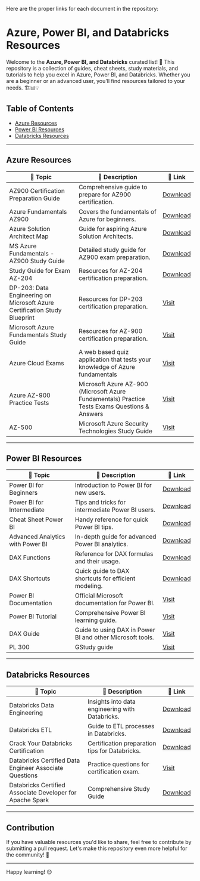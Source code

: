 Here are the proper links for each document in the repository:

# Azure, Power BI, and Databricks Resources

Welcome to the **Azure, Power BI, and Databricks** curated list! 🌟 This repository is a collection of guides, cheat sheets, study materials, and tutorials to help you excel in Azure, Power BI, and Databricks. Whether you are a beginner or an advanced user, you'll find resources tailored to your needs. 🏗️📊💡

## Table of Contents
- [Azure Resources](#azure-resources)
- [Power BI Resources](#power-bi-resources)
- [Databricks Resources](#databricks-resources)

---

## Azure Resources

| 📌 **Topic**                           | 📝 **Description**                                            | 🔗 **Link**                                   |
|----------------------------------------|--------------------------------------------------------------|----------------------------------------------|
| AZ900 Certification Preparation Guide  | Comprehensive guide to prepare for AZ900 certification.     | [Download](https://github.com/itsual/Azure-PowerBI-Databricks/blob/main/AZ900%20certification%20preparation%20guide.pdf) |
| Azure Fundamentals AZ900               | Covers the fundamentals of Azure for beginners.             | [Download](https://github.com/itsual/Azure-PowerBI-Databricks/blob/main/Azure%20Fundamentals%20AZ900.pdf) |
| Azure Solution Architect Map           | Guide for aspiring Azure Solution Architects.               | [Download](https://github.com/itsual/Azure-PowerBI-Databricks/blob/main/Azure_Solution_Architect_Map_1659337290.pdf) |
| MS Azure Fundamentals - AZ900 Study Guide | Detailed study guide for AZ900 exam preparation.          | [Download](https://github.com/itsual/Azure-PowerBI-Databricks/blob/main/MS%20Azure%20Fundamendals%20-%20AZ-900%20Study%20Guide.pdf) |
| Study Guide for Exam AZ-204            | Resources for AZ-204 certification preparation.             | [Download](https://github.com/itsual/Azure-PowerBI-Databricks/blob/main/Study%20guide%20for%20Exam%20AZ-204.pdf) |
| DP-203: Data Engineering on Microsoft Azure Certification Study Blueprint            | Resources for DP-203 certification preparation.             | [Visit](https://github.com/timothywarner/dp203) |
| Microsoft Azure Fundamentals Study Guide         | Resources for AZ-900 certification preparation.             | [Visit](https://github.com/AzureMentor/Azure-AZ-900-Study-Guide) |
| Azure Cloud Exams            | A web based quiz application that tests your knowledge of Azure fundamentals             | [Visit](https://github.com/eduardconstantin/azure-cloud-exams) |
| Azure AZ-900 Practice Tests         | Microsoft Azure AZ-900 (Microsoft Azure Fundamentals) Practice Tests Exams Questions & Answers           | [Visit](https://github.com/Ditectrev/Microsoft-Azure-AZ-900-Microsoft-Azure-Fundamentals-Practice-Tests-Exams-Questions-Answers) |
| AZ-500       | Microsoft Azure Security Technologies Study Guide           | [Visit](https://github.com/AzureMentor/Azure-AZ-500-Study-Guide) |
---

## Power BI Resources

| 📌 **Topic**                           | 📝 **Description**                                            | 🔗 **Link**                                   |
|----------------------------------------|--------------------------------------------------------------|----------------------------------------------|
| Power BI for Beginners                 | Introduction to Power BI for new users.                     | [Download](https://github.com/itsual/Azure-PowerBI-Databricks/blob/main/Power%20BI%20for%20Beginners.pdf) |
| Power BI for Intermediate              | Tips and tricks for intermediate Power BI users.            | [Download](https://github.com/itsual/Azure-PowerBI-Databricks/blob/main/Power%20BI%20For%20Intermediate.pdf) |
| Cheat Sheet Power BI                   | Handy reference for quick Power BI tips.                    | [Download](https://github.com/itsual/Azure-PowerBI-Databricks/blob/main/2%20CheatSheet%20PowerBI.pdf) |
| Advanced Analytics with Power BI       | In-depth guide for advanced Power BI analytics.             | [Download](https://github.com/itsual/Azure-PowerBI-Databricks/blob/main/Advanced%20Analytics%20with%20Power%20BI.pdf) |
| DAX Functions                          | Reference for DAX formulas and their usage.                 | [Download](https://github.com/itsual/Azure-PowerBI-Databricks/blob/main/DAX%20Functions.pdf) |
| DAX Shortcuts                          | Quick guide to DAX shortcuts for efficient modeling.         | [Download](https://github.com/itsual/Azure-PowerBI-Databricks/blob/main/DAX%20Shortcuts.pdf) |
| Power BI Documentation                 | Official Microsoft documentation for Power BI.              | [Visit](https://learn.microsoft.com/en-us/power-bi/) |
| Power BI Tutorial                      | Comprehensive Power BI learning guide.                      | [Visit](https://github.com/Shivampatil412/Power-BI/tree/main) |
| DAX Guide                              | Guide to using DAX in Power BI and other Microsoft tools.    | [Visit](https://dax.guide/) |
| PL 300                             | GStudy guide  | [Visit](https://learn.microsoft.com/en-us/credentials/certifications/resources/study-guides/pl-300) |

---

## Databricks Resources

| 📌 **Topic**                           | 📝 **Description**                                            | 🔗 **Link**                                   |
|----------------------------------------|--------------------------------------------------------------|----------------------------------------------|
| Databricks Data Engineering            | Insights into data engineering with Databricks.             | [Download](https://github.com/itsual/Azure-PowerBI-Databricks/blob/main/Databricks%20Data%20Engineering.pdf) |
| Databricks ETL                         | Guide to ETL processes in Databricks.                       | [Download](https://github.com/itsual/Azure-PowerBI-Databricks/blob/main/Databricks%20ETL.pdf) |
| Crack Your Databricks Certification    | Certification preparation tips for Databricks.              | [Download](https://github.com/itsual/Azure-PowerBI-Databricks/blob/main/Crack_your_Databricks_Certification_1737520188.pdf) |
| Databricks Certified Data Engineer Associate Questions | Practice questions for certification exam.         | [Visit](https://github.com/Amrit-Hub/Databricks-Certified-Data-Engineer-Associate-Questions) |
| Databricks Certified Associate Developer for Apache Spark | Comprehensive Study Guide         | [Download](https://github.com/itsual/Azure-PowerBI-Databricks/blob/main/Spark%20certification%20exam%20Study%20Guide.html) |
---

## Contribution

If you have valuable resources you'd like to share, feel free to contribute by submitting a pull request. Let's make this repository even more helpful for the community! 🚀

---

Happy learning! 😊
